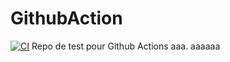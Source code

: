 # GithubAction
[![CI](https://github.com/MaleaBastien/GithubAction/actions/workflows/FWTest.yml/badge.svg)](https://github.com/MaleaBastien/GithubAction/actions/workflows/FWTest.yml)
Repo de test pour Github Actions aaa.
aaaaaa